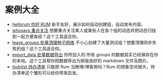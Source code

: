 # 案例大全


- [hellorum 你好 RUM](./hellorum) 新手友好，展示如何自动创建组，自动发布内容。
- [whosays 重点关注](./whosays) 想要重点关注某人或某些人在各个组的动态并把动态归拢到一起方便查阅？这个工具适合你。
- [leave_groups 批量清理种子网络](./leave_groups) 不小心创建了大量测试组？想要清理同步失败的组？这个工具适合你。
- [export_data 批量数据导出](./export_data) 你所加入的 所有 groups 的数据其实已经保存在你的本地。这个工具帮你把数据导出为排版良好的 markdown 文件及图片。
- [todolist 待办清单](./todolist) 只能把 Rum 当微博/博客用吗？Rum 的想象空间很大，待办清单这个雏形可以给你带来启发。

